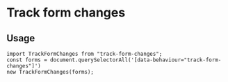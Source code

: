 # Track form changes
## Usage
```
import TrackFormChanges from "track-form-changes";
const forms = document.querySelectorAll('[data-behaviour="track-form-changes"]')
new TrackFormChanges(forms);
```
